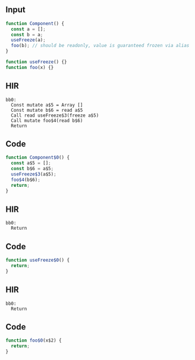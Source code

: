 
## Input

```javascript
function Component() {
  const a = [];
  const b = a;
  useFreeze(a);
  foo(b); // should be readonly, value is guaranteed frozen via alias
}

function useFreeze() {}
function foo(x) {}

```

## HIR

```
bb0:
  Const mutate a$5 = Array []
  Const mutate b$6 = read a$5
  Call read useFreeze$3(freeze a$5)
  Call mutate foo$4(read b$6)
  Return
```

## Code

```javascript
function Component$0() {
  const a$5 = [];
  const b$6 = a$5;
  useFreeze$3(a$5);
  foo$4(b$6);
  return;
}

```
## HIR

```
bb0:
  Return
```

## Code

```javascript
function useFreeze$0() {
  return;
}

```
## HIR

```
bb0:
  Return
```

## Code

```javascript
function foo$0(x$2) {
  return;
}

```
      